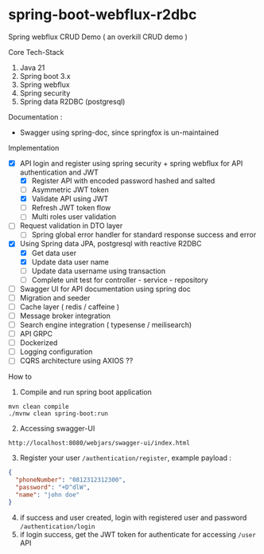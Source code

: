 # spring-boot-webflux-r2dbc

Spring webflux CRUD Demo ( an overkill CRUD demo )

Core Tech-Stack

1. Java 21
2. Spring boot 3.x
3. Spring webflux
4. Spring security
5. Spring data R2DBC (postgresql)

Documentation :

- Swagger using spring-doc, since springfox is un-maintained

Implementation

- [x] API login and register using spring security + spring webflux for API authentication and JWT
  - [x] Register API with encoded password hashed and salted
  - [ ] Asymmetric JWT token
  - [x] Validate API using JWT
  - [ ] Refresh JWT token flow
  - [ ] Multi roles user validation
- [ ] Request validation in DTO layer
  - [ ] Spring global error handler for standard response success and error
- [x] Using Spring data JPA, postgresql with reactive R2DBC
  - [x] Get data user
  - [x] Update data user name
  - [ ] Update data username using transaction
  - [ ] Complete unit test for controller - service - repository
- [ ] Swagger UI for API documentation using spring doc
- [ ] Migration and seeder
- [ ] Cache layer ( redis / caffeine )
- [ ] Message broker integration
- [ ] Search engine integration ( typesense / meilisearch)
- [ ] API GRPC
- [ ] Dockerized
- [ ] Logging configuration
- [ ] CQRS architecture using AXIOS ??

How to

1. Compile and run spring boot application

```shell
mvn clean compile 
./mvnw clean spring-boot:run
```

2. Accessing swagger-UI

```shell
http://localhost:8080/webjars/swagger-ui/index.html
```

3. Register your user `/authentication/register`, example payload :

```json
{
  "phoneNumber": "0812312312300",
  "password": "+D^dlW",
  "name": "john doe"
}
```

4. if success and user created, login with registered user and password  `/authentication/login`
5. if login success, get the JWT token for authenticate for accessing `/user` API

